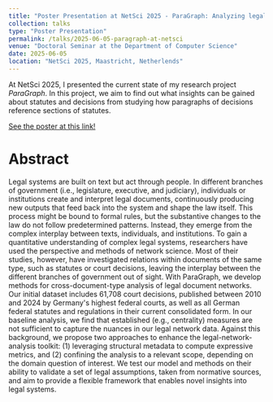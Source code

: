 ```yaml
---
title: "Poster Presentation at NetSci 2025 - ParaGraph: Analyzing legal citation networks across document types"
collection: talks
type: "Poster Presentation"
permalink: /talks/2025-06-05-paragraph-at-netsci
venue: "Doctoral Seminar at the Department of Computer Science"
date: 2025-06-05
location: "NetSci 2025, Maastricht, Netherlends"
---
```


At NetSci 2025, I presented the current state of my research project _ParaGraph_. In this project, we aim to find out what insights can be gained about statutes and decisions from studying how paragraphs of decisions reference sections of statutes.

[See the poster at this link!](https://tituspuender.io/files/poster/paragraph.pdf)

Abstract
=========

Legal systems are built on text but act through people. In different branches of government (i.e., legislature, executive, and judiciary), individuals or institutions create and interpret legal documents, continuously producing new outputs that feed back into the system and shape the law itself. This process might be bound to formal rules, but the substantive changes to the law do not follow predetermined patterns. Instead, they emerge from the complex interplay between texts, individuals, and institutions. To gain a quantitative understanding of complex legal systems, researchers have used the perspective and methods of network science. Most of their studies, however, have investigated relations within documents of the same type, such as statutes or court decisions, leaving the interplay between the different branches of government out of sight. With ParaGraph, we develop methods for cross-document-type analysis of legal document networks. Our initial dataset includes 61,708 court decisions, published between 2010 and 2024 by Germany's highest federal courts, as well as all German federal statutes and regulations in their current consolidated form. In our baseline analysis, we find that established (e.g., centrality) measures are not sufficient to capture the nuances in our legal network data. Against this background, we propose two approaches to enhance the legal-network-analysis toolkit: (1) leveraging structural metadata to compute expressive metrics, and (2) confining the analysis to a relevant scope, depending on the domain question of interest. We test our model and methods on their ability to validate a set of legal assumptions, taken from normative sources, and aim to provide a flexible framework that enables novel insights into legal systems.
